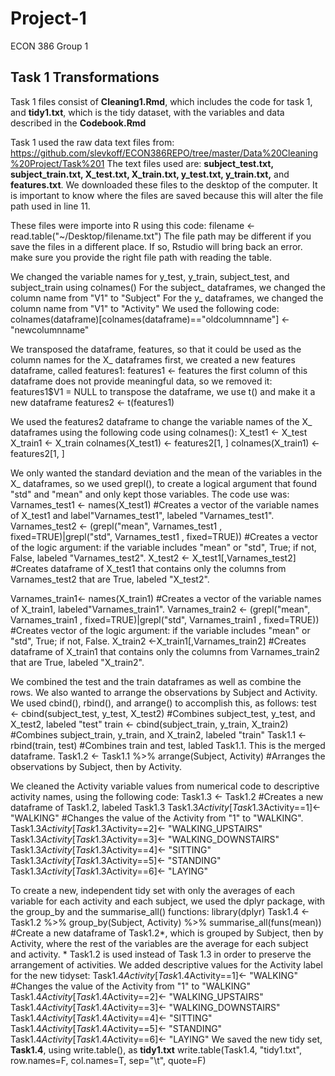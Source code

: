 # Project-1
ECON 386 Group 1 

## Task 1 Transformations
Task 1 files consist of __Cleaning1.Rmd__, which includes the code for task 1, and __tidy1.txt__, which is the tidy dataset, with the variables and data described in the __Codebook.Rmd__

Task 1 used the raw data text files from: https://github.com/slevkoff/ECON386REPO/tree/master/Data%20Cleaning%20Project/Task%201
  The text files used are: __subject_test.txt, subject_train.txt, X_test.txt, X_train.txt, y_test.txt, y_train.txt,__ and __features.txt__.
  We downloaded these files to the desktop of the computer. It is important to know where the files are saved because this will alter the   file path used in line 11.

These files were importe into R using this code:
  filename <- read.table("~/Desktop/filename.txt")
  The file path may be different if you save the files in a different place. If so, Rstudio will bring back an error.     make sure you provide the right file path with reading the table.

We changed the variable names for y_test, y_train, subject_test, and subject_train using colnames()
  For the subject_ dataframes, we changed the column name from "V1" to "Subject"
  For the y_ dataframes, we changed the column name from "V1" to "Activity"
    We used the following code:
    colnames(dataframe)[colnames(dataframe)=="oldcolumnname"] <- "newcolumnname"
    
We transposed the dataframe, features, so that it could be used as the column names for the X_ dataframes
  first, we created a new features dataframe, called features1:
    features1 <- features
  the first column of this dataframe does not provide meaningful data, so we removed it:
    features1$V1 = NULL
  to transpose the dataframe, we use t() and make it a new dataframe
    features2 <- t(features1)
    
We used the features2 dataframe to change the variable names of the X_ dataframes using the following code using colnames():
  X_test1 <- X_test 
  X_train1 <- X_train 
  colnames(X_test1) <- features2[1, ] 
  colnames(X_train1) <- features2[1, ]

We only wanted the standard deviation and the mean of the variables in the X_ dataframes, so we used grepl(), to create a logical argument that found "std" and "mean" and only kept those variables. The code use was:
  Varnames_test1 <- names(X_test1) 
    #Creates a vector of the variable names of X_test1 and label"Varnames_test1", labeled "Varnames_test1".
  Varnames_test2 <-  (grepl("mean", Varnames_test1 , fixed=TRUE)|grepl("std", Varnames_test1 , fixed=TRUE)) 
    #Creates a vector of the logic argument: if the variable includes "mean" or "std", True; if not, False, labeled "Varnames_test2".
  X_test2 <- X_test1[,Varnames_test2] 
     #Creates dataframe of X_test1 that contains only the columns from Varnames_test2 that are True, labeled "X_test2".
 
  Varnames_train1<- names(X_train1) 
     #Creates a vector of the variable names of X_train1, labeled"Varnames_train1".
  Varnames_train2 <- (grepl("mean", Varnames_train1 , fixed=TRUE)|grepl("std", Varnames_train1 , fixed=TRUE)) 
    #Creates vector of the logic argument: if the variable includes "mean" or "std", True; if not, False.
  X_train2 <-X_train1[,Varnames_train2]
    #Creates dataframe of X_train1 that contains only the columns from Varnames_train2 that are True, labeled "X_train2".
    
 We combined the test and the train dataframes as well as combine the rows. We also wanted to arrange the observations by Subject and Activity. We used cbind(), rbind(), and arrange() to accomplish this, as follows: 
   test <- cbind(subject_test, y_test, X_test2) 
      #Combines subject_test, y_test, and X_test2, labeled "test"
   train <- cbind(subject_train, y_train, X_train2)
      #Combines subject_train, y_train, and X_train2, labeled "train"
   Task1.1 <- rbind(train, test) 
      #Combines train and test, labled Task1.1. This is the merged dataframe.
    Task1.2 <- Task1.1 %>% arrange(Subject, Activity) 
      #Arranges the observations by Subject, then by Activity.

 We cleaned the Activity variable values from numerical code to descriptive activity names, using the following code:
   Task1.3 <- Task1.2 #Creates a new dataframe of Task1.2, labeled Task1.3
    Task1.3$Activity[Task1.3$Activity==1]<- "WALKING" 
      #Changes the value of the Activity from "1" to "WALKING".
    Task1.3$Activity[Task1.3$Activity==2]<- "WALKING_UPSTAIRS"
    Task1.3$Activity[Task1.3$Activity==3]<- "WALKING_DOWNSTAIRS"
    Task1.3$Activity[Task1.3$Activity==4]<- "SITTING"
    Task1.3$Activity[Task1.3$Activity==5]<- "STANDING"
    Task1.3$Activity[Task1.3$Activity==6]<- "LAYING"
    
 To create a new, independent tidy set with only the averages of each variable for each activity and each subject, we used the dplyr package, with the group_by and the summarise_all() functions:
    library(dplyr)
    Task1.4 <- Task1.2 %>% group_by(Subject, Activity) %>% summarise_all(funs(mean)) 
        #Create a new dataframe of Task1.2*, which is grouped by Subject, then by Activity, where the rest of the variables are the               average for each subject and activity.
        * Task1.2 is used instead of Task 1.3 in order to preserve the arrangement of activities.
 We added descriptive values for the Activity label for the new tidyset:
  Task1.4$Activity[Task1.4$Activity==1]<- "WALKING" 
      #Changes the value of the Activity from "1" to "WALKING"
  Task1.4$Activity[Task1.4$Activity==2]<- "WALKING_UPSTAIRS"
  Task1.4$Activity[Task1.4$Activity==3]<- "WALKING_DOWNSTAIRS"
  Task1.4$Activity[Task1.4$Activity==4]<- "SITTING"
  Task1.4$Activity[Task1.4$Activity==5]<- "STANDING"
  Task1.4$Activity[Task1.4$Activity==6]<- "LAYING"
We saved the new tidy set, __Task1.4__, using write.table(), as __tidy1.txt__
    write.table(Task1.4, "tidy1.txt", row.names=F, col.names=T, sep="\t", quote=F) 
